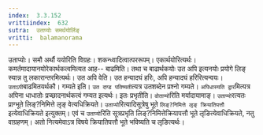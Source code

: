 ```yaml
---
index:  3.3.152
vrittiindex:  632
sutra:  उताप्योः समर्थयोर्लिङ्
vritti:  balamanorama 
---
```


उताप्योः। समौ अर्थौ ययोरिति विग्रहः। शकन्ध्वादित्वात्पररूपम्। एकार्थयोरित्यर्थः। कमर्तमादायानयोरेकार्थकत्वमित्यत आह-- बाढमिति। तथा च बाढार्थकयोः उत अपि इत्यनयोः प्रयोगे लिङ् स्यान्न तु लकारान्तरमित्यर्थः। उत अपि वेति। उत हन्यादघं हरिः, अपि हन्यादघं हरिरित्यन्वयः। `उताऽपी`बाढमितयर्थकौ। गम्यते इति। `उत दण्ड पतिष्यती`त्यत्र उतशब्देन प्रश्नो गम्यते। `अपिधास्यति द्वार`मित्यत्र अपिना धाधातोः प्रच्छादनार्थकत्वं गम्यत इत्यर्थः। इतः प्रभृतीति। `वोताप्यो`रिति मर्यादायामाङ्। `उताप्यो`रत्यतः प्राग्भूते लिङ्?निमित्ते लृङ् वेत्यधिक्रियते। `उताप्यो`रित्यादिसूत्रेषु भूते `लिङ्?निमित्ते लृङ् क्रियातिपत्तौ` इत्येवाधिक्रियते इत्युक्तम्। एवं च `उताप्यो`रिति सूत्रप्रभृति लिङ्?निमित्तेक्रियापत्तौ भूते लृङित्येवाधिक्रियते, नतु वाग्रहणम्। अतो नित्यमेवाऽत्र विषये क्रियातिपत्तौ भूते भविष्यति च लृङित्यर्थः। 


